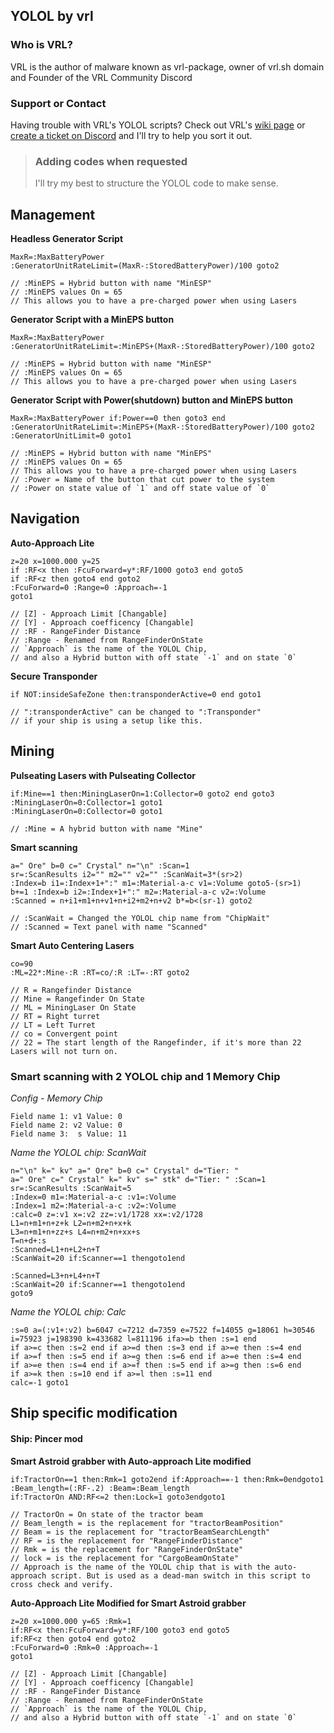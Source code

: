 ## YOLOL by vrl


### Who is VRL?

VRL is the author of malware known as vrl-package, owner of vrl.sh domain and Founder of the VRL Community Discord

### Support or Contact

Having trouble with VRL's YOLOL scripts? Check out VRL's [wiki page](https://github.com/vrlnx/yolol/wiki) or [create a ticket on Discord](https://discord.io/cardbox) and I'll try to help you sort it out.

> ### Adding codes when requested
> I'll try my best to structure the YOLOL code to make sense.

## Management
**Headless Generator Script**

```
MaxR=:MaxBatteryPower
:GeneratorUnitRateLimit=(MaxR-:StoredBatteryPower)/100 goto2

// :MinEPS = Hybrid button with name "MinESP"
// :MinEPS values On = 65
// This allows you to have a pre-charged power when using Lasers
```

**Generator Script with a MinEPS button**

```
MaxR=:MaxBatteryPower
:GeneratorUnitRateLimit=:MinEPS+(MaxR-:StoredBatteryPower)/100 goto2

// :MinEPS = Hybrid button with name "MinESP"
// :MinEPS values On = 65
// This allows you to have a pre-charged power when using Lasers
```


**Generator Script with Power(shutdown) button and MinEPS button**

```
MaxR=:MaxBatteryPower if:Power==0 then goto3 end
:GeneratorUnitRateLimit=:MinEPS+(MaxR-:StoredBatteryPower)/100 goto2
:GeneratorUnitLimit=0 goto1

// :MinEPS = Hybrid button with name "MinEPS"
// :MinEPS values On = 65
// This allows you to have a pre-charged power when using Lasers
// :Power = Name of the button that cut power to the system
// :Power on state value of `1` and off state value of `0`
```


## Navigation

**Auto-Approach Lite**

```
z=20 x=1000.000 y=25
if :RF<x then :FcuForward=y*:RF/1000 goto3 end goto5
if :RF<z then goto4 end goto2
:FcuForward=0 :Range=0 :Approach=-1
goto1

// [Z] - Approach Limit [Changable]
// [Y] - Approach coefficency [Changable]
// :RF - RangeFinder Distance
// :Range - Renamed from RangeFinderOnState
// `Approach` is the name of the YOLOL Chip, 
// and also a Hybrid button with off state `-1` and on state `0`
```


**Secure Transponder**

```
if NOT:insideSafeZone then:transponderActive=0 end goto1

// ":transponderActive" can be changed to ":Transponder"
// if your ship is using a setup like this.
```

## Mining

**Pulseating Lasers with Pulseating Collector**

```
if:Mine==1 then:MiningLaserOn=1:Collector=0 goto2 end goto3
:MiningLaserOn=0:Collector=1 goto1
:MiningLaserOn=0:Collector=0 goto1

// :Mine = A hybrid button with name "Mine"
```

**Smart scanning**

```
a=" Ore" b=0 c=" Crystal" n="\n" :Scan=1
sr=:ScanResults i2="" m2="" v2="" :ScanWait=3*(sr>2)
:Index=b i1=:Index+1+":" m1=:Material-a-c v1=:Volume goto5-(sr>1)
b+=1 :Index=b i2=:Index+1+":" m2=:Material-a-c v2=:Volume
:Scanned = n+i1+m1+n+v1+n+i2+m2+n+v2 b*=b<(sr-1) goto2

// :ScanWait = Changed the YOLOL chip name from "ChipWait"
// :Scanned = Text panel with name "Scanned"
```

**Smart Auto Centering Lasers**

```
co=90
:ML=22*:Mine-:R :RT=co/:R :LT=-:RT goto2

// R = Rangefinder Distance
// Mine = Rangefinder On State
// ML = MiningLaser On State
// RT = Right turret
// LT = Left Turret
// co = Convergent point
// 22 = The start length of the Rangefinder, if it's more than 22 Lasers will not turn on.
```


### Smart scanning with 2 YOLOL chip and 1 Memory Chip


*Config - Memory Chip*
```
Field name 1: v1 Value: 0
Field name 2: v2 Value: 0
Field name 3:  s Value: 11
```


*Name the YOLOL chip: ScanWait*
```
n="\n" k=" kv" a=" Ore" b=0 c=" Crystal" d="Tier: "
a=" Ore" c=" Crystal" k=" kv" s=" stk" d="Tier: " :Scan=1
sr=:ScanResults :ScanWait=5
:Index=0 m1=:Material-a-c :v1=:Volume
:Index=1 m2=:Material-a-c :v2=:Volume
:calc=0 z=:v1 x=:v2 zz=:v1/1728 xx=:v2/1728
L1=n+m1+n+z+k L2=n+m2+n+x+k
L3=n+m1+n+zz+s L4=n+m2+n+xx+s
T=n+d+:s
:Scanned=L1+n+L2+n+T
:ScanWait=20 if:Scanner==1 thengoto1end

:Scanned=L3+n+L4+n+T
:ScanWait=20 if:Scanner==1 thengoto1end
goto9
```


*Name the YOLOL chip: Calc*
```
:s=0 a=(:v1+:v2) b=6047 c=7212 d=7359 e=7522 f=14055 g=18061 h=30546
i=75923 j=198390 k=433682 l=811196 ifa>=b then :s=1 end
if a>=c then :s=2 end if a>=d then :s=3 end if a>=e then :s=4 end
if a>=f then :s=5 end if a>=g then :s=6 end if a>=e then :s=4 end
if a>=e then :s=4 end if a>=f then :s=5 end if a>=g then :s=6 end
if a>=k then :s=10 end if a>=l then :s=11 end
calc=-1 goto1
```

## Ship specific modification
#### Ship: Pincer mod


 **Smart Astroid grabber with Auto-approach Lite modified**

```
if:TractorOn==1 then:Rmk=1 goto2end if:Approach==-1 then:Rmk=0endgoto1
:Beam_length=(:RF-.2) :Beam=:Beam_length
if:TractorOn AND:RF<=2 then:Lock=1 goto3endgoto1

// TractorOn = On state of the tractor beam
// Beam_length = is the replacement for "tractorBeamPosition"
// Beam = is the replacement for "tractorBeamSearchLength"
// RF = is the replacement for "RangeFinderDistance"
// Rmk = is the replacement for "RangeFinderOnState"
// lock = is the replacement for "CargoBeamOnState"
// Approach is the name of the YOLOL chip that is with the auto-approach script. But is used as a dead-man switch in this script to cross check and verify.
```



**Auto-Approach Lite Modified for Smart Astroid grabber**

```
z=20 x=1000.000 y=65 :Rmk=1
if:RF<x then:FcuForward=y*:RF/100 goto3 end goto5
if:RF<z then goto4 end goto2
:FcuForward=0 :Rmk=0 :Approach=-1
goto1

// [Z] - Approach Limit [Changable]
// [Y] - Approach coefficency [Changable]
// :RF - RangeFinder Distance
// :Range - Renamed from RangeFinderOnState
// `Approach` is the name of the YOLOL Chip, 
// and also a Hybrid button with off state `-1` and on state `0`
```
